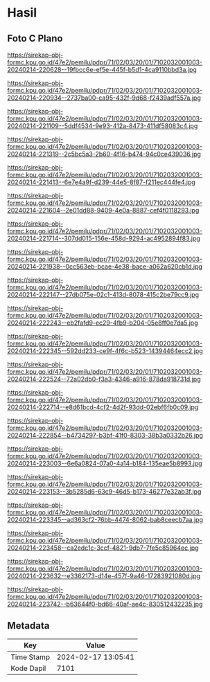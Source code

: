 # Hasil

## Foto C Plano

https://sirekap-obj-formc.kpu.go.id/47e2/pemilu/pdpr/71/02/03/20/01/7102032001003-20240214-220628--19fbcc6e-ef5e-445f-b5d1-4ca9110bbd3a.jpg

https://sirekap-obj-formc.kpu.go.id/47e2/pemilu/pdpr/71/02/03/20/01/7102032001003-20240214-220934--2737ba00-ca95-432f-9d68-f2439adf557a.jpg

https://sirekap-obj-formc.kpu.go.id/47e2/pemilu/pdpr/71/02/03/20/01/7102032001003-20240214-221109--5ddf4534-9e93-412a-8473-411df58083c4.jpg

https://sirekap-obj-formc.kpu.go.id/47e2/pemilu/pdpr/71/02/03/20/01/7102032001003-20240214-221319--2c5bc5a3-2b60-4f16-b474-94c0ce439036.jpg

https://sirekap-obj-formc.kpu.go.id/47e2/pemilu/pdpr/71/02/03/20/01/7102032001003-20240214-221413--6e7e4a9f-d239-44e5-8f87-f211ec444fe4.jpg

https://sirekap-obj-formc.kpu.go.id/47e2/pemilu/pdpr/71/02/03/20/01/7102032001003-20240214-221604--2e01dd88-9409-4e0a-8887-cef4f0118293.jpg

https://sirekap-obj-formc.kpu.go.id/47e2/pemilu/pdpr/71/02/03/20/01/7102032001003-20240214-221714--307dd015-156e-458d-9294-ac4952894f83.jpg

https://sirekap-obj-formc.kpu.go.id/47e2/pemilu/pdpr/71/02/03/20/01/7102032001003-20240214-221938--0cc563eb-bcae-4e38-bace-a062a620cb1d.jpg

https://sirekap-obj-formc.kpu.go.id/47e2/pemilu/pdpr/71/02/03/20/01/7102032001003-20240214-222147--27db075e-02c1-413d-8078-415c2be79cc9.jpg

https://sirekap-obj-formc.kpu.go.id/47e2/pemilu/pdpr/71/02/03/20/01/7102032001003-20240214-222243--eb2fafd9-ec29-4fb9-b204-05e8ff0e7da5.jpg

https://sirekap-obj-formc.kpu.go.id/47e2/pemilu/pdpr/71/02/03/20/01/7102032001003-20240214-222345--592dd233-ce9f-4f6c-b523-14394464ecc2.jpg

https://sirekap-obj-formc.kpu.go.id/47e2/pemilu/pdpr/71/02/03/20/01/7102032001003-20240214-222524--72a02db0-f3a3-4346-a916-878da918731d.jpg

https://sirekap-obj-formc.kpu.go.id/47e2/pemilu/pdpr/71/02/03/20/01/7102032001003-20240214-222714--e8d61bcd-4cf2-4d2f-93dd-02ebf6fb0c09.jpg

https://sirekap-obj-formc.kpu.go.id/47e2/pemilu/pdpr/71/02/03/20/01/7102032001003-20240214-222854--b4734297-b3bf-41f0-8303-38b3a0332b26.jpg

https://sirekap-obj-formc.kpu.go.id/47e2/pemilu/pdpr/71/02/03/20/01/7102032001003-20240214-223003--6e6a0824-07a0-4a14-b184-135eae5b8993.jpg

https://sirekap-obj-formc.kpu.go.id/47e2/pemilu/pdpr/71/02/03/20/01/7102032001003-20240214-223153--3b5285d6-63c9-46d5-b173-46277e32ab3f.jpg

https://sirekap-obj-formc.kpu.go.id/47e2/pemilu/pdpr/71/02/03/20/01/7102032001003-20240214-223345--ad363cf2-76bb-4474-8062-bab8ceecb7aa.jpg

https://sirekap-obj-formc.kpu.go.id/47e2/pemilu/pdpr/71/02/03/20/01/7102032001003-20240214-223458--ca2edc1c-3ccf-4821-9db7-7fe5c85964ec.jpg

https://sirekap-obj-formc.kpu.go.id/47e2/pemilu/pdpr/71/02/03/20/01/7102032001003-20240214-223632--e3362173-d14e-457f-9a46-17283921080d.jpg

https://sirekap-obj-formc.kpu.go.id/47e2/pemilu/pdpr/71/02/03/20/01/7102032001003-20240214-223742--b63644f0-bd66-40af-ae4c-830512432235.jpg


## Metadata

| Key        | Value               |
| ---------- | ------------------- |
| Time Stamp | 2024-02-17 13:05:41 |
| Kode Dapil | 7101                |



